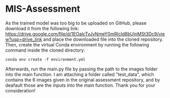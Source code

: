 # MIS-Assessment
As the trained model was too big to be uploaded on GitHub, please download it from the following link: https://drive.google.com/file/d/1EOalcTvJvNmeY0mRIcId8bUjnMSt3Dc9/view?usp=drive_link and place the downloaded file into the cloned repository. Then, create the virtual Conda environment by running the following command inside the cloned directory:

```conda env create -f environment.yml```

Afterwards, run the main.py file by passing the path to the images folder into the main function. I am attaching a folder called "test_data", which contains the 6 images given in the original assessment repository, and by deafault those are the inputs into the main function. Thank you for your consideration!
